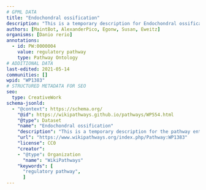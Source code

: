 ```yaml
---
# GPML DATA
title: "Endochondral ossification"
description: "This is a temporary description for Endochondral ossification"
authors: [MaintBot, AlexanderPico, Egonw, Susan, Eweitz]
organisms: [Danio rerio]
annotations:
  - id: PW:0000004
    value: regulatory pathway
    type: Pathway Ontology
# ADDITIONAL DATA
last-edited: 2021-05-14
communities: []
wpid: "WP1383"
# STRUCTURED METADATA FOR SEO
seo:
  type: CreativeWork
schema-jsonld:
  - "@context": https://schema.org/
    "@id": https://wikipathways.github.io/pathways/WP554.html
    "@type": Dataset
    "name": "Endochondral ossification"
    "description": "This is a temporary description for the pathway entitled: Endochondral ossification"
    "url": "https://www.wikipathways.org/index.php/Pathway:WP1383"
    "license": CC0
    "creator":
    - "@type": Organization
      "name": "WikiPathways"
    "keywords": [
      "regulatory pathway",
      ]
---
```

